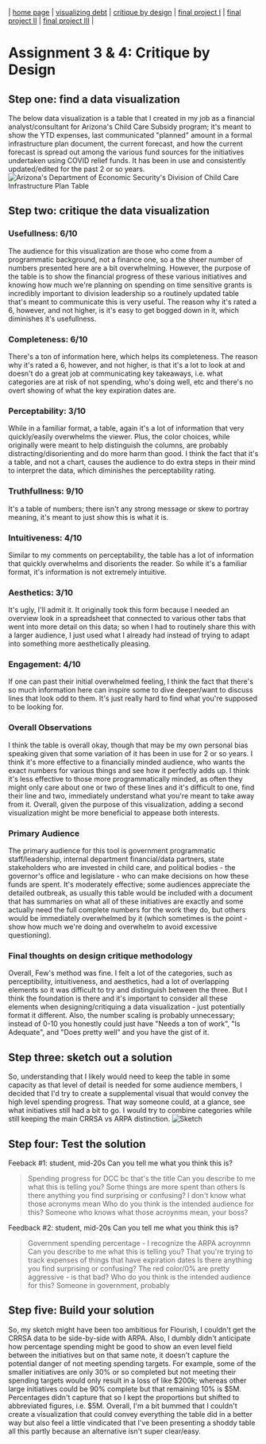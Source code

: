 | [home page](https://cfrias1.github.io/portfolio/) | [visualizing debt](visualizing-government-debt.md) | [critique by design](critique-by-design.md) | [final project I](final-project-part-one) | [final project II](final-project-part-two) | [final project III](final-project-part-three) |

# Assignment 3 & 4: Critique by Design
## Step one: find a data visualization
The below data visualization is a table that I created in my job as a financial analyst/consultant for Arizona's Child Care Subsidy program; it's meant to show the YTD expenses, last communicated "planned" amount in a formal infrastructure plan document, the current forecast, and how the current forecast is spread out among the various fund sources for the initiatives undertaken using COVID relief funds. It has been in use and consistently updated/edited for the past 2 or so years.
![Arizona's Department of Economic Security's Division of Child Care Infrastructure Plan Table](https://github.com/cfrias1/portfolio/assets/144168691/e5b485de-7797-4866-b663-13a947b466d5)

## Step two: critique the data visualization
### Usefullness: 6/10
The audience for this visualization are those who come from a programmatic background, not a finance one, so a the sheer number of numbers presented here are a bit overwhelming. However, the purpose of the table is to show the financial progress of these various initiatives and knowing how much we're planning on spending on time sensitive grants is incredibly important to division leadership so a routinely updated table that's meant to communicate this is very useful. The reason why it's rated a 6, however, and not higher, is it's easy to get bogged down in it, which diminishes it's usefullness.
### Completeness: 6/10
There's a ton of information here, which helps its completeness. The reason why it's rated a 6, however, and not higher, is that it's a lot to look at and doesn't do a great job at communicating key takeaways, i.e. what categories are at risk of not spending, who's doing well, etc and there's no overt showing of what the key expiration dates are. 
### Perceptability: 3/10
While in a familiar format, a table, again it's a lot of information that very quickly/easily overwhelms the viewer. Plus, the color choices, while originally were meant to help distinguish the columns, are probably distracting/disorienting and do more harm than good. I think the fact that it's a table, and not a chart, causes the audience to do extra steps in their mind to interpret the data, which diminishes the perceptability rating.
### Truthfullness: 9/10
It's a table of numbers; there isn't any strong message or skew to portray meaning, it's meant to just show this is what it is.
### Intuitiveness: 4/10
Similar to my comments on perceptability, the table has a lot of information that quickly overwhelms and disorients the reader. So while it's a familiar format, it's information is not extremely intuitive.
### Aesthetics: 3/10
It's ugly, I'll admit it. It originally took this form because I needed an overview look in a spreadsheet that connected to various other tabs that went into more detail on this data; so when I had to routinely share this with a larger audience, I just used what I already had instead of trying to adapt into something more aesthetically pleasing.
### Engagement: 4/10
If one can past their initial overwhelmed feeling, I think the fact that there's so much information here can inspire some to dive deeper/want to discuss lines that look odd to them. It's just really hard to find what you're supposed to be looking for.
### Overall Observations
I think the table is overall okay, though that may be my own personal bias speaking given that some variation of it has been in use for 2 or so years. I think it's more effective to a financially minded audience, who wants the exact numbers for various things and see how it perfectly adds up. I think it's less effective to those more programmatically minded, as often they might only care about one or two of these lines and it's difficult to one, find their line and two, immediately understand what you're meant to take away from it. Overall, given the purpose of this visualization, adding a second visualization might be more beneficial to appease both interests.
### Primary Audience
The primary audience for this tool is government programmatic staff/leadership, internal department financial/data partners, state stakeholders who are invested in child care, and political bodies - the governor's office and legislature - who can make decisions on how these funds are spent. It's moderately effective; some audiences appreciate the detailed outbreak, as usually this table would be included with a document that has summaries on what all of these initiatives are exactly and some actually need the full complete numbers for the work they do, but others would be immediately overwhelmed by it (which sometimes is the point - show how much we're doing and overwhelm to avoid excessive questioning).  
### Final thoughts on design critique methodology
Overall, Few's method was fine. I felt a lot of the categories, such as perceptibility, intuitiveness, and aesthetics, had a lot of overlapping elements so it was difficult to try and distinguish between the three. But I think the foundation is there and it's important to consider all these elements when designing/critiquing a data visualization - just potentially format it different. Also, the number scaling is probably unnecessary; instead of 0-10 you honestly could just have "Needs a ton of work", "Is Adequate", and "Does pretty well" and you have the gist of it.

## Step three: sketch out a solution
So, understanding that I likely would need to keep the table in some capacity as that level of detail is needed for some audience members, I decided that I'd try to create a supplemental visual that would convey the high level spending progress. That way someone could, at a glance, see what initiatives still had a bit to go. I would try to combine categories while still keeping the main CRRSA vs ARPA distinction.
![Sketch](https://github.com/cfrias1/portfolio/assets/144168691/007b34aa-a25b-4152-854b-7ca5b1346c6c)

## Step four: Test the solution
Feeback #1: student, mid-20s
Can you tell me what you think this is?
> Spending progress for DCC bc that's the title
Can you describe to me what this is telling you?
> Some things are more spent than others
Is there anything you find surprising or confusing?
> I don't know what those acronyms mean
Who do you think is the intended audience for this?
> Someone who knows what those acroynms mean, your boss?

Feedback #2: student, mid-20s
Can you tell me what you think this is?
> Government spending percentage - I recognize the ARPA acroynmn
Can you describe to me what this is telling you?
> That you're trying to track expenses of things that have expiration dates
Is there anything you find surprising or confusing?
> The red color/0% are pretty aggressive - is that bad?
Who do you think is the intended audience for this?
> Someone in government, probably

## Step five: Build your solution
So, my sketch might have been too ambitious for Flourish, I couldn't get the CRRSA data to be side-by-side with ARPA. Also, I dumbly didn't anticipate how percentage spending might be good to show an even level field between the initiatives but on that same note, it doesn't capture the potential danger of not meeting spending targets. For example, some of the smaller initiatives are only 30% or so completed but not meeting their spending targets would only result in a loss of like $200k; whereas other large initiatives could be 90% complete but that remaining 10% is $5M. Percentages didn't capture that so I kept the proportions but shifted to abbreviated figures, i.e. $5M. Overall, I'm a bit bummed that I couldn't create a visualization that could convey everything the table did in a better way but also feel a little vindicated that I've been presenting a shoddy table all this partly because an alternative isn't super clear/easy.
<div class="flourish-embed flourish-chart" data-src="visualisation/15073095"><script src="https://public.flourish.studio/resources/embed.js"></script></div>
<div class="flourish-embed flourish-chart" data-src="visualisation/15074098"><script src="https://public.flourish.studio/resources/embed.js"></script></div>

